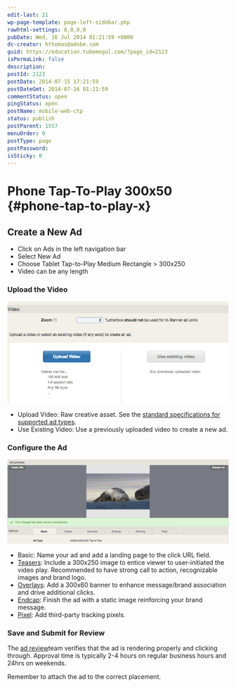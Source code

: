 ```yaml
---
edit-last: 21
wp-page-template: page-left-sidebar.php
rawhtml-settings: 0,0,0,0
pubDate: Wed, 16 Jul 2014 01:21:59 +0000
dc-creator: hthomas@adobe.com
guid: https://education.tubemogul.com/?page_id=2123
isPermaLink: false
description: 
postId: 2123
postDate: 2014-07-15 17:21:59
postDateGmt: 2014-07-16 01:21:59
commentStatus: open
pingStatus: open
postName: mobile-web-ctp
status: publish
postParent: 1557
menuOrder: 0
postType: page
postPassword: 
isSticky: 0
---
```


# Phone Tap-To-Play 300x50 {#phone-tap-to-play-x}

## Create a New Ad

* Click on Ads in the left navigation bar
* Select New Ad
* Choose Tablet Tap-to-Play Medium Rectangle > 300x250
* Video can be any length

### Upload the Video
  
[ ![Video Uploader](assets/video-uploader.png)](assets/video-uploader.png)

* Upload Video: Raw creative asset. See the [standard specifications for supported ad types](https://www.tubemogul.com/ad-specs/).
* Use Existing Video: Use a previously uploaded video to create a new ad.

### Configure the Ad 
  
[ ![Mobile tap to play](assets/mobile-tap-to-play.png)](assets/mobile-tap-to-play.png)

* Basic: Name your ad and add a landing page to the click URL field.
* [Teasers](/help/dsp/planning/ad-formats/ad-features-guide/teasers-endcaps.md): Include a 300x250 image to entice viewer to user-initiated the video play. Recommended to have strong call to action, recognizable images and brand logo.
* [Overlays](../../../../dsp/execution/ad-unit-setup/overlay.md): Add a 300x60 banner to enhance message/brand association and drive additional clicks.
* [Endcap](/help/dsp/planning/ad-formats/ad-features-guide/teasers-endcaps.md): Finish the ad with a static image reinforcing your brand message.
* [Pixel](../../../../dsp/execution/ad-unit-setup/3rd-party-tracking-adserving/tracking-pixels.md): Add third-party tracking pixels.

### Save and Submit for Review

The [ad review](../../../../dsp/execution/ad-unit-setup/ad-reviews.md)team verifies that the ad is rendering properly and clicking through. Approval time is typically 2-4 hours on regular business hours and 24hrs on weekends.

Remember to attach the ad to the correct placement.
